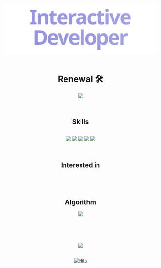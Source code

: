 <!-- ![header](https://capsule-render.vercel.app/api?type=waving&color=3FB984&height=250&section=header&text=Seokzin%20So&fontSize=80&fontAlignY=45&desc=Code%20Poet&descAlignY=65&animation=twinkling&fontColor=ffffff) -->

<div align="center">
  <img src="./title.svg">

  <br/>
  <br/>

  <h1>Renewal 🛠</h1>
  <a href="">
    <img src="https://img.shields.io/badge/Resume-EA410B?logo=Notion&logoColor=white"/>
  </a>
  <br/>
  <br/>
  <br/>
 
  ## Skills  
  <br />
  
  <img src="https://img.shields.io/badge/TypeScript-3178C6?logo=TypeScript&logoColor=white"/>
  <img src="https://img.shields.io/badge/React-3484D2?logo=React&logoColor=white"/>
    <img src="https://img.shields.io/badge/Vue-4FC08D?logo=Vue.js&logoColor=white"/>
  <img src="https://img.shields.io/badge/Next-444444?logo=Next.js&logoColor=white"/>
  <img src="https://img.shields.io/badge/Python-455594?logo=python&logoColor=white"/>
  
  <br />
  <br />
  <br />
  
  ## Interested in
  
<!--   <img src="https://img.shields.io/badge/Canvas-E34F26?logo=HTML5&logoColor=white"/>
  <img src="https://img.shields.io/badge/Three.js-444444?logo=Three.js&logoColor=white"/> -->
  
  <br />
  <br />
  <br />
  
  ## Algorithm
  <a href="https://solved.ac/profile/seokzin">
    <img src="http://mazassumnida.wtf/api/mini/generate_badge?boj=seokzin" />
  </a>

  <br />
  <br />
  <br />
  <br />
  <br />
  <br />
</div>

<div align="center">
  
<img src="https://github-readme-stats.vercel.app/api?username=seokzin&show_icons=true&theme=material-palenight&hide_border=true&bg_color=20232a&icon_color=E3E3E3A8&text_color=fff&title_color=918FE0" width=49.2% />
<!-- #### 🖥 Front-End MANIA 🖥

#### 🔥 Daily Committer 🔥

#### 🎨 Interested in UI/UX 🎨

#### 📚 Bookworm 📚 -->

<!-- <br/>
<br/>
<br/>

[![seokzin's github stats](https://github-readme-stats.vercel.app/api?username=seokzin&show_icons=true&theme=vue-dark&bg_color=DEG,7DB078,45ACC9,468F81&title_color=ffffff&test_color=ffffff&icon_color=ffffff&hide_border=true&border_radius=10&count_private=true&line_height=21&hide_rank=true)](https://github.com/anuraghazra/github-readme-stats)
[![seokzin's solved.ac Tier](http://mazassumnida.wtf/api/v2/generate_badge?boj=seokzin)](https://solved.ac/seokzin) -->

<!-- [![seokzin's Top Langs](https://github-readme-stats.vercel.app/api/top-langs/?username=seokzin&layout=compact&langs_count=6&card_width=573)](https://github.com/anuraghazra/github-readme-stats)

[![GitHub Streak](http://github-readme-streak-stats.herokuapp.com?user=seokzin&hide_border=true)](https://git.io/streak-stats) -->
  
<!-- ## Stacks

<div>
<img src="https://img.shields.io/badge/HTML5-B82C29?style=flat-square&logo=HTML5&logoColor=white"/>
<img src="https://img.shields.io/badge/CSS3-AC3034?style=flat-square&logo=CSS3&logoColor=white"/>
<img src="https://img.shields.io/badge/Tailwind_CSS-9F343F?style=flat-square&logo=Tailwindcss&logoColor=white"/>
<img src="https://img.shields.io/badge/JavaScript-92394B?style=flat-square&logo=JavaScript&logoColor=white"/>
<img src="https://img.shields.io/badge/TypeScript-873D56?style=flat-square&logo=TypeScript&logoColor=white"/>
<br/>
<img src="https://img.shields.io/badge/React-794263?style=flat-square&logo=React&logoColor=white"/>
<img src="https://img.shields.io/badge/Context_API-6D466E?style=flat-square&logo=React&logoColor=white"/>
<img src="https://img.shields.io/badge/Hooks-604A7A?style=flat-square&logo=React&logoColor=white"/>
<img src="https://img.shields.io/badge/React_Router-525087?style=flat-square&logo=reactrouter&logoColor=white"/>
<br/>
<img src="https://img.shields.io/badge/Python-455594?style=flat-square&logo=python&logoColor=white"/>
<img src="https://img.shields.io/badge/Babel-39589E?style=flat-square&logo=Babel&logoColor=white"/>
<img src="https://img.shields.io/badge/Webpack-34589E?style=flat-square&logo=Webpack&logoColor=white"/>
<br/>
<img src="https://img.shields.io/badge/Git_Convention-30589E?style=flat-square&logo=github&logoColor=white"/>
</div>

<br/>
<br/>
<br/>

## Tools

<div>
<img src="https://img.shields.io/badge/Notion-295BA5?style=flat-square&logo=Notion&logoColor=white"/>
<img src="https://img.shields.io/badge/Figma-325BA5?style=flat-square&logo=Figma&logoColor=white"/>
<img src="https://img.shields.io/badge/Slack-3D579A?style=flat-square&logo=Slack&logoColor=white"/>
<br/>
<img src="https://img.shields.io/badge/Premiere_Pro-505088?style=flat-square&logo=adobepremierepro&logoColor=white"/>
<img src="https://img.shields.io/badge/After_Effects-554991?style=flat-square&logo=adobeaftereffects&logoColor=white"/>
<br/>
</div>

<br/>
<br/>
<br/>
<br/>
<br/> -->
<br />  
<br />
  
[![Hits](https://hits.seeyoufarm.com/api/count/incr/badge.svg?url=https%3A%2F%2Fgithub.com%2Fseokzin&count_bg=%23918FE0&title_bg=%23545454&icon=github.svg&icon_color=%23E7E7E7&title=Views&edge_flat=false)](https://hits.seeyoufarm.com)

  <br />
</div>

<!-- ![footer](https://capsule-render.vercel.app/api?section=footer&type=waving&color=gradient&height=100&color=3E215D&fontColor=ffffff) -->
